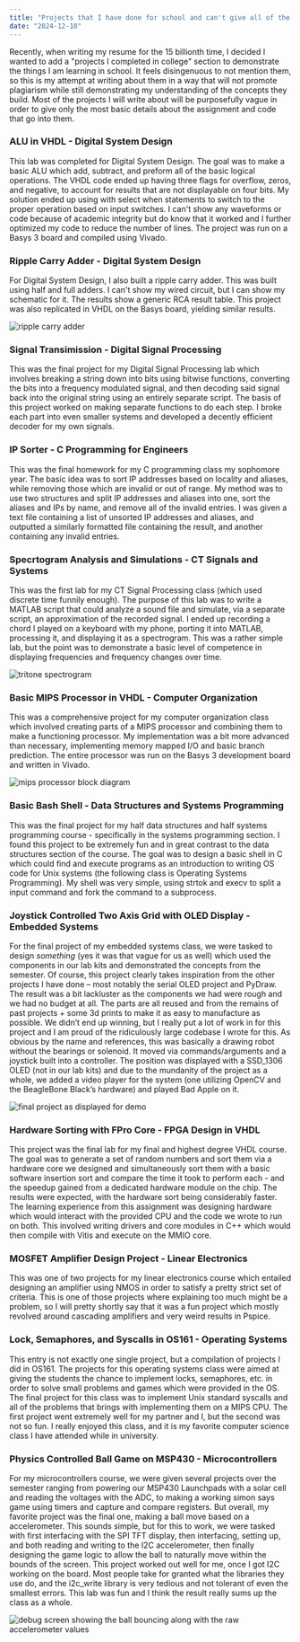 ```yaml
---
title: "Projects that I have done for school and can't give all of the details about because of plagarism but none the less want to write about because they are pretty cool"
date: "2024-12-10"
---
```


Recently, when writing my resume for the 15 billionth time, I decided I wanted to add a "projects I completed in college" section to demonstrate the things I am learning in school. It feels disingenuous to not mention them, so this is my attempt at writing about them in a way that will not promote plagiarism while still demonstrating my understanding of the concepts they build. Most of the projects I will write about will be purposefully vague in order to give only the most basic details about the assignment and code that go into them.

### ALU in VHDL - Digital System Design

This lab was completed for Digital System Design. The goal was to make a basic ALU which add, subtract, and preform all of the basic logical operations. The VHDL code ended up having three flags for overflow, zeros, and negative, to account for results that are not displayable on four bits. My solution ended up using with select when statements to switch to the proper operation based on input switches. I can't show any waveforms or code because of academic integrity but do know that it worked and I further optimized my code to reduce the number of lines. The project was run on a Basys 3 board and compiled using Vivado.

### Ripple Carry Adder - Digital System Design

For Digital System Design, I also built a ripple carry adder. This was built using half and full adders. I can't show my wired circuit, but I can show my schematic for it. The results show a generic RCA result table. This project was also replicated in VHDL on the Basys board, yielding similar results.

<img src="https://i.imgur.com/yGbBSUs.png" alt="ripple carry adder"/>

### Signal Transimission - Digital Signal Processing 

This was the final project for my Digital Signal Processing lab which involves breaking a string down into bits using bitwise functions, converting the bits into a frequency modulated signal, and then decoding said signal back into the original string using an entirely separate script. The basis of this project worked on making separate functions to do each step. I broke each part into even smaller systems and developed a decently efficient decoder for my own signals.

### IP Sorter - C Programming for Engineers

This was the final homework for my C programming class my sophomore year. The basic idea was to sort IP addresses based on locality and aliases, while removing those which are invalid or out of range. My method was to use two structures and split IP addresses and aliases into one, sort the aliases and IPs by name, and remove all of the invalid entries. I was given a text file containing a list of unsorted IP addresses and aliases, and outputted a similarly formatted file containing the result, and another containing any invalid entries.

### Specrtogram Analysis and Simulations - CT Signals and Systems

This was the first lab for my CT Signal Processing class (which used discrete time funnily enough). The purpose of this lab was to write a MATLAB script that could analyze a sound file and simulate, via a separate script, an approximation of the recorded signal. I ended up recording a chord I played on a keyboard with my phone, porting it into MATLAB, processing it, and displaying it as a spectrogram. This was a rather simple lab, but the point was to demonstrate a basic level of competence in displaying frequencies and frequency changes over time.

<img src="https://i.imgur.com/E5Mrr99.png" alt="tritone spectrogram" />

### Basic MIPS Processor in VHDL - Computer Organization

This was a comprehensive project for my computer organization class which involved creating parts of a MIPS processor and combining them to make a functioning processor. My implementation was a bit more advanced than necessary, implementing memory mapped I/O and basic branch prediction. The entire processor was run on the Basys 3 development board and written in Vivado.

<img src="https://i.imgur.com/ZC7ml1L.png" alt="mips processor block diagram" />

### Basic Bash Shell - Data Structures and Systems Programming

This was the final project for my half data structures and half systems programming course - specifically in the systems programming section. I found this project to be extremely fun and in great contrast to the data structures section of the course. The goal was to design a basic shell in C which could find and execute programs as an introduction to writing OS code for Unix systems (the following class is Operating Systems Programming). My shell was very simple, using strtok and execv to split a input command and fork the command to a subprocess.

### Joystick Controlled Two Axis Grid with OLED Display - Embedded Systems

For the final project of my embedded systems class, we were tasked to design <i>something</i> (yes it was that vague for us as well) which used the components in our lab kits and demonstrated the concepts from the semester. Of course, this project clearly takes inspiration from the other projects I have done – most notably the serial OLED project and PyDraw. The result was a bit lackluster as the components we had were rough and we had no budget at all. The parts are all reused and from the remains of past projects + some 3d prints to make it as easy to manufacture as possible. We didn’t end up winning, but I really put a lot of work in for this project and I am proud of the ridiculously large codebase I wrote for this. As obvious by the name and references, this was basically a drawing robot without the bearings or solenoid. It moved via commands/arguments and a joystick built into a controller. The position was displayed with a SSD_1306 OLED (not in our lab kits) and due to the mundanity of the project as a whole, we added a video player for the system (one utilizing OpenCV and the BeagleBone Black’s hardware) and played Bad Apple on it.

<img src="https://i.imgur.com/Udq4dsP.jpg" alt="final project as displayed for demo" />

### Hardware Sorting with FPro Core - FPGA Design in VHDL

This project was the final lab for my final and highest degree VHDL course. The goal was to generate a set of random numbers and sort them via a hardware core we designed and simultaneously sort them with a basic software insertion sort and compare the time it took to perform each - and the speedup gained from a dedicated hardware module on the chip. The results were expected, with the hardware sort being considerably faster. The learning experience from this assignment was designing hardware which would interact with the provided CPU and the code we wrote to run on both. This involved writing drivers and core modules in C++ which would then compile with Vitis and execute on the MMIO core.

### MOSFET Amplifier Design Project - Linear Electronics

This was one of two projects for my linear electronics course which entailed designing an amplifier using NMOS in order to satisfy a pretty strict set of criteria. This is one of those projects where explaining too much might be a problem, so I will pretty shortly say that it was a fun project which mostly revolved around cascading amplifiers and very weird results in Pspice.

### Lock, Semaphores, and Syscalls in OS161 - Operating Systems

This entry is not exactly one single project, but a compilation of projects I did in OS161. The projects for this operating systems class were aimed at giving the students the chance to implement locks, semaphores, etc. in order to solve small problems and games which were provided in the OS. The final project for this class was to implement Unix standard syscalls and all of the problems that brings with implementing them on a MIPS CPU. The first project went extremely well for my partner and I, but the second was not so fun. I really enjoyed this class, and it is my favorite computer science class I have attended while in university.

### Physics Controlled Ball Game on MSP430 - Microcontrollers

For my microcontrollers course, we were given several projects over the semester ranging from powering our MSP430 Launchpads with a solar cell and reading the voltages with the ADC, to making a working simon says game using timers and capture and compare registers. But overall, my favorite project was the final one, making a ball move based on a accelerometer. This sounds simple, but for this to work, we were tasked with first interfacing with the SPI TFT display, then interfacing, setting up, and both reading and writing to the I2C accelerometer, then finally designing the game logic to allow the ball to naturally move within the bounds of the screen. This project worked out well for me, once I got I2C working on the board. Most people take for granted what the libraries they use do, and the i2c_write library is very tedious and not tolerant of even the smallest errors. This lab was fun and I think the result really sums up the class as a whole.

<img src="https://i.imgur.com/v40628E.jpeg" alt="debug screen showing the ball bouncing along with the raw accelerometer values" />